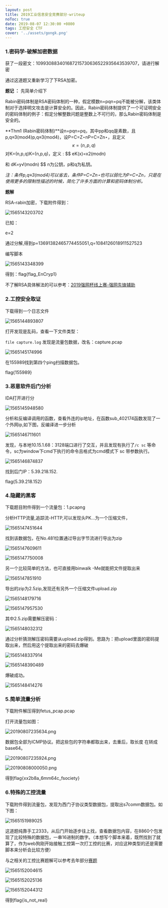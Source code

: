 ```yaml
---
layout: post
title: 2019工业信息安全竞赛部分-writeup
noToc: true
date: 2019-08-07 12:30:00 +0800
tags: 工控安全 CTF
cover: '../assets/gongk.png' 
---
```



### 1.密码学-破解加密数据

获了一段密文：109930883401687215730636522935643539707，请进行解密 

通过这道题又重新学习了下RSA加密。

**题记 ：** 先简单介绍下

Rabin密码体制是RSA密码体制的一种，假定模数n=pqn=pq不能被分解，该类体制对于选择明文攻击是计算安全的。因此，Rabin密码体制提供了一个可证明安全的密码体制的例子：假定分解整数问题是整数上不可行的，那么Rabin密码体制是安全的。 

**Thm1 (Rabin密码体制)**设n=pqn=pq，其中pp和qq是素数，且p,q≡3(mod4)p,q≡3(mod4)，设P=C=Z⋆nP=C=Zn⋆，且定义 
$$
κ={(n,p,q)}
$$
对K=(n,p,q)K=(n,p,q)，定义 :
$$
eK(x)=x2(modn)
 
和
                                                                                           dK=y√(modn)
$$
n为公钥，p和q为私钥。

*注：条件p,q≡3(mod4)可以省去，条件P=C=Zn⋆也可以弱化为P=C=Zn，只是在使用更多的限制性描述的时候，简化了许多方面的计算和密码体制分析。*

**题解**

RSA-rabin加密，下载附件得到：

![1565143203702]({{site.baseurl}}/assets/images/2019gongkong/1565143203702.png)

已知：

e=2

通过分解,得到p=13691382465774455051,q=1084126018911527523

编写脚本

![1565143348399]({{site.baseurl}}/assets/images/2019gongkong/1565143348399.png)

得到：flag{flag_EnCryp1}

不了解RSA具体解法的可以参考：[2019强网杯线上赛-强网先锋辅助](http://qclover.cn/2019/05/26/强网杯线上赛.html)

### 2.工控安全取证

下载得到一个日志文件

![1565144893807]({{site.baseurl}}/assets/images/2019gongkong/1565144893807.png)

打开发现是乱码，查看一下文件类型：

`file capture.log` 发现是流量包数据，改名：capture.pcap

![1565145174996]({{site.baseurl}}/assets/images/2019gongkong/1565145174996.png)

在155989找到第四个ping扫描数据包。

flag{155989}

### 3.恶意软件后门分析

IDA打开进行分

![1565145948580]({{site.baseurl}}/assets/images/2019gongkong/1565145948580.png)

分析和反编译调用的函数，查看外连的ip地址，在函数sub_402174函数发现了一个外网ip,如下图，反编译进一步分析

![1565146711601]({{site.baseurl}}/assets/images/2019gongkong/1565146711601.png)

发现，与本地10.15.1.68：3128端口进行了交互，并且发现有执行了`/c sc` 等命令，sc为window下cmd下执行的命令且格式为cmd模式下 sc  带参数执行。

![1565146874837]({{site.baseurl}}/assets/images/2019gongkong/1565146874837.png)

找到后门IP：5.39.218.152.

flag{5.39.218.152}

### 4.隐藏的黑客

下载题目附件得到一个流量包：1.pcapng

分析HTTP流量,追踪流-HTTP,可以发现头PK...为一个压缩文件，

![1565147451644]({{site.baseurl}}/assets/images/2019gongkong/1565147451644.png)

找到该数据包，在No.481位置通过导出字节流进行导出为zip

![1565147609611]({{site.baseurl}}/assets/images/2019gongkong/1565147609611.png)

![1565147750008]({{site.baseurl}}/assets/images/2019gongkong/1565147750008.png)

另一个比较简单的方法，也可直接用binwalk -Me就能把文件提取出来

![1565147851910]({{site.baseurl}}/assets/images/2019gongkong/1565147851910.png)

导出的zip为2.5zip,发现还有另外一个压缩文件upload.zip

![1565148179716]({{site.baseurl}}/assets/images/2019gongkong/1565148179716.png)

![1565147957530]({{site.baseurl}}/assets/images/2019gongkong/1565147957530.png)

其中2.5.zip需要解压密码：

![1565148032312]({{site.baseurl}}/assets/images/2019gongkong/1565148032312.png)

通过分析猜测解压密码需要从upload.zip得到。思路为：把upload里面的密码提取出来，然后用这个提取出来的密码去爆破

![1565148337914]({{site.baseurl}}/assets/images/2019gongkong/1565148337914.png)

![1565148390489]({{site.baseurl}}/assets/images/2019gongkong/1565148390489.png)

爆破成功。

![1565148414276]({{site.baseurl}}/assets/images/2019gongkong/1565148414276.png)

### 5.简单流量分析

下载附件解压得到fetus_pcap.pcap

打开流量包如图：

![20190807235634.png]({{site.baseurl}}/assets/images/2019gongkong/20190807235634.png)

数据包全部为ICMP协议。把这些包的字符串都取出来，去重后，取长度 在转成base64。

![20190807235924.png]({{site.baseurl}}/assets/images/2019gongkong/20190807235924.png)

![20190808000050.png]({{site.baseurl}}/assets/images/2019gongkong/20190808000050.png)

得到flag{xx2b8a_6mm64c_fsociety}

### 6.特殊的工控流量

下载附件得到流量包，发现为西门子协议类型数据包，提取出s7comm数据包。如下图：

![1565151989025]({{site.baseurl}}/assets/images/2019gongkong/1565151989025.png)

这道题纯靠手工2333，从后门开始逐步往上找，查看数据包内容，在8860个包发现了比较特殊的数据包，一串16进制的数字。（本想写个脚本来着，既然找到了就算了，作为web狗刚开始接触工控第一次打工控的比赛，对应这种类型的还是需要脚本来分析会比较方便）

与之相关的工控比赛题解可以参考去年部分[赛题](https://laucyun.com/a6ce133bc845d6a2eb3442b24fd7300a.html)

![1565152004615]({{site.baseurl}}/assets/images/2019gongkong/1565152004615.png)



![1565152025136]({{site.baseurl}}/assets/images/2019gongkong/1565152025136.png)



![1565152044312]({{site.baseurl}}/assets/images/2019gongkong/1565152044312.png)

得到flag{is_not_real}